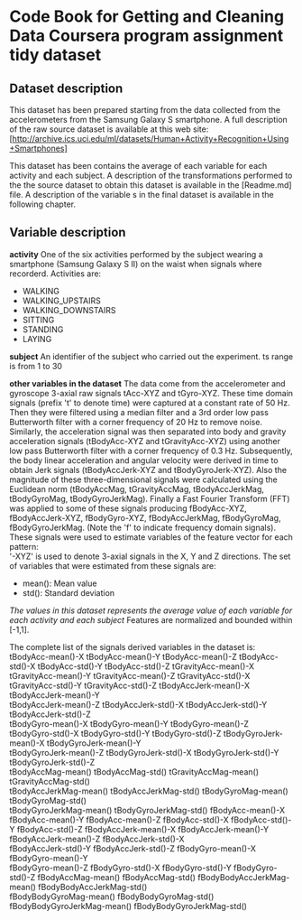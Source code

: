 # Code Book for Getting and Cleaning Data Coursera program assignment tidy dataset

## Dataset description
This dataset has been prepared starting from the data collected from the accelerometers from the Samsung Galaxy S smartphone. 
A full description of the raw source dataset is available at this web site: 
[http://archive.ics.uci.edu/ml/datasets/Human+Activity+Recognition+Using+Smartphones]

This dataset has been contains the average of each variable for each activity and each subject.
A description of the transformations performed to the the source dataset to obtain this dataset is available in the [Readme.md] file. 
A description of the variable s in the final dataset is available in the following chapter.


## Variable description
**activity**  One of the six activities performed by the subject wearing a smartphone (Samsung Galaxy S II) on the waist when signals where recorderd.
Activities are:
* WALKING
* WALKING_UPSTAIRS
* WALKING_DOWNSTAIRS
* SITTING
* STANDING
* LAYING 

**subject** An identifier of the subject who carried out the experiment.
ts range is from 1 to 30


**other variables in the dataset** The data come from the accelerometer and gyroscope 3-axial raw signals tAcc-XYZ and tGyro-XYZ. These time domain signals (prefix 't' to denote time) were captured at a constant rate of 50 Hz. Then they were filtered using a median filter and a 3rd order low pass Butterworth filter with a corner frequency of 20 Hz to remove noise. Similarly, the acceleration signal was then separated into body and gravity acceleration signals (tBodyAcc-XYZ and tGravityAcc-XYZ) using another low pass Butterworth filter with a corner frequency of 0.3 Hz. 
Subsequently, the body linear acceleration and angular velocity were derived in time to obtain Jerk signals (tBodyAccJerk-XYZ and tBodyGyroJerk-XYZ). Also the magnitude of these three-dimensional signals were calculated using the Euclidean norm (tBodyAccMag, tGravityAccMag, tBodyAccJerkMag, tBodyGyroMag, tBodyGyroJerkMag). 
Finally a Fast Fourier Transform (FFT) was applied to some of these signals producing fBodyAcc-XYZ, fBodyAccJerk-XYZ, fBodyGyro-XYZ, fBodyAccJerkMag, fBodyGyroMag, fBodyGyroJerkMag. (Note the 'f' to indicate frequency domain signals). 
These signals were used to estimate variables of the feature vector for each pattern:  
'-XYZ' is used to denote 3-axial signals in the X, Y and Z directions.
The set of variables that were estimated from these signals are: 
* mean(): Mean value
* std(): Standard deviation

*The values in this dataset represents the average value of each variable for each activity and each subject*
Features are normalized and bounded within [-1,1].

The complete list of the signals derived variables in the dataset is: 
tBodyAcc-mean()-X
tBodyAcc-mean()-Y
tBodyAcc-mean()-Z
tBodyAcc-std()-X
tBodyAcc-std()-Y
tBodyAcc-std()-Z
tGravityAcc-mean()-X
tGravityAcc-mean()-Y
tGravityAcc-mean()-Z
tGravityAcc-std()-X        
tGravityAcc-std()-Y
tGravityAcc-std()-Z
tBodyAccJerk-mean()-X
tBodyAccJerk-mean()-Y      
tBodyAccJerk-mean()-Z
tBodyAccJerk-std()-X
tBodyAccJerk-std()-Y
tBodyAccJerk-std()-Z       
tBodyGyro-mean()-X
tBodyGyro-mean()-Y
tBodyGyro-mean()-Z
tBodyGyro-std()-X
tBodyGyro-std()-Y
tBodyGyro-std()-Z
tBodyGyroJerk-mean()-X
tBodyGyroJerk-mean()-Y     
tBodyGyroJerk-mean()-Z
tBodyGyroJerk-std()-X
tBodyGyroJerk-std()-Y
tBodyGyroJerk-std()-Z      
tBodyAccMag-mean()
tBodyAccMag-std()
tGravityAccMag-mean()
tGravityAccMag-std()       
tBodyAccJerkMag-mean()
tBodyAccJerkMag-std()
tBodyGyroMag-mean()
tBodyGyroMag-std()         
tBodyGyroJerkMag-mean()
tBodyGyroJerkMag-std()
fBodyAcc-mean()-X
fBodyAcc-mean()-Y
fBodyAcc-mean()-Z
fBodyAcc-std()-X
fBodyAcc-std()-Y
fBodyAcc-std()-Z
fBodyAccJerk-mean()-X
fBodyAccJerk-mean()-Y
fBodyAccJerk-mean()-Z
fBodyAccJerk-std()-X       
fBodyAccJerk-std()-Y
fBodyAccJerk-std()-Z
fBodyGyro-mean()-X
fBodyGyro-mean()-Y         
fBodyGyro-mean()-Z
fBodyGyro-std()-X
fBodyGyro-std()-Y
fBodyGyro-std()-Z
fBodyAccMag-mean()
fBodyAccMag-std()
fBodyBodyAccJerkMag-mean()
fBodyBodyAccJerkMag-std()  
fBodyBodyGyroMag-mean()
fBodyBodyGyroMag-std()
fBodyBodyGyroJerkMag-mean()
fBodyBodyGyroJerkMag-std() 
